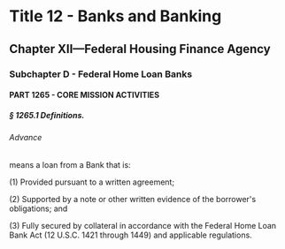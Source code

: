 
# Title 12 - Banks and Banking
## Chapter XII—Federal Housing Finance Agency
### Subchapter D - Federal Home Loan Banks
#### PART 1265 - CORE MISSION ACTIVITIES
##### § 1265.1 Definitions.
###### Advance

means a loan from a Bank that is:

(1) Provided pursuant to a written agreement;

(2) Supported by a note or other written evidence of the borrower's obligations; and

(3) Fully secured by collateral in accordance with the Federal Home Loan Bank Act (12 U.S.C. 1421 through 1449) and applicable regulations.

